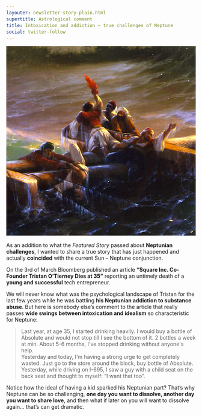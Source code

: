 ```yaml
---
layouter: newsletter-story-plain.html
supertitle: Astrological comment
title: Intoxication and addiction — true challenges of Neptune
social: twitter-follow
---
```


<img loading="lazy" class="inline" src="/images/newsletters/ivan-aivazovsky-the-ninth-wave-crop.jpg" alt="Ivan Aivazovsky, the Ninth Wave, a fragment">

As an addition to what the _Featured Story_ passed about **Neptunian challenges**, I wanted to share a true story that has just happened and actually **coincided** with the current Sun – Neptune conjunction.
 
On the 3rd of March Bloomberg published an article **“Square Inc. Co-Founder Tristan O’Tierney Dies at 35”** reporting an untimely death of a **young and successful** tech entrepreneur. 

We will never know what was the psychological landscape of Tristan for the last few years while he was battling **his Neptunian addiction to substance abuse**. But here is somebody else’s comment to the article that really passes **wide swings between intoxication and idealism** so characteristic for Neptune:

> Last year, at age 35, I started drinking heavily. I would buy a bottle of Absolute and would not stop till I see the bottom of it. 2 bottles a week at min. About 5-6 months, I've stopped drinking without anyone's help.  
> Yesterday and today, I'm having a strong urge to get completely wasted. Just go to the store around the block, buy bottle of Absolute.  
> Yesterday, while driving on I-695, I saw a guy with a child seat on the back seat and thought to myself: “I want that too”.

Notice how the ideal of having a kid sparked his Neptunian part? That’s why Neptune can be so challenging, **one day you want to dissolve, another day you want to share love**, and then what if later on you will want to dissolve again… that’s can get dramatic.